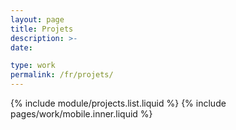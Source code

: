 ```yaml
---
layout: page
title: Projets
description: >-
date:

type: work
permalink: /fr/projets/
---
```

{% include module/projects.list.liquid %}
{% include pages/work/mobile.inner.liquid %}
